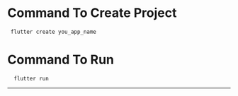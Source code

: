 # Command To Create Project
     flutter create you_app_name
# Command To Run
      flutter run
-----------------------------------------------------------
